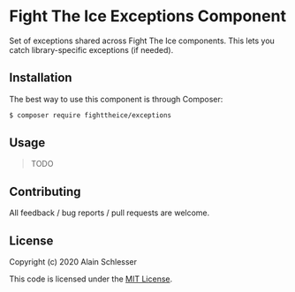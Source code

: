 # Fight The Ice Exceptions Component

Set of exceptions shared across Fight The Ice components. This lets you catch library-specific exceptions (if needed).

## Installation

The best way to use this component is through Composer:

```BASH
$ composer require fighttheice/exceptions
```

## Usage

> TODO

## Contributing

All feedback / bug reports / pull requests are welcome.

## License

Copyright (c) 2020 Alain Schlesser

This code is licensed under the [MIT License](LICENSE).
